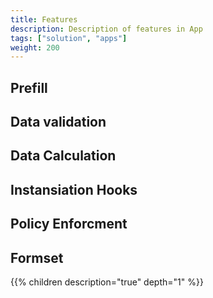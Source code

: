 ```yaml
---
title: Features
description: Description of features in App
tags: ["solution", "apps"]
weight: 200
---
```





## Prefill


## Data validation


## Data Calculation


## Instansiation Hooks


## Policy Enforcment


## Formset





{{% children description="true" depth="1" %}}
